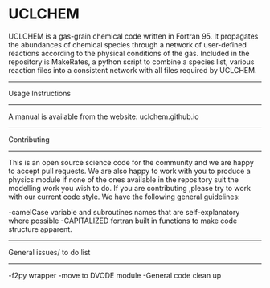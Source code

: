# UCLCHEM
UCLCHEM is a gas-grain chemical code written in Fortran 95. It propagates the abundances of chemical species through a network of user-defined reactions according to the physical conditions of the gas. Included in the repository is MakeRates, a python script to combine a species list, various reaction files into a consistent network with all files required by UCLCHEM.

**************************************************************
Usage Instructions
**************************************************************

A manual is available from the website: uclchem.github.io

*************************************************************
Contributing
*************************************************************
This is an open source science code for the community and we are happy to accept pull requests. We are also happy to work with you to produce a physics module if none of the ones available in the repository suit the modelling work you wish to do. If you are contributing ,please try to work with our current code style. We have the following general guidelines:

-camelCase variable and subroutines names that are self-explanatory where possible 
-CAPITALIZED fortran built in functions to make code structure apparent.

*************************************************************
General issues/ to do list
*************************************************************
-f2py wrapper
-move to DVODE module
-General code clean up